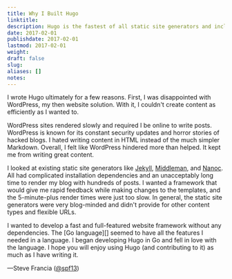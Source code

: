 ```yaml
---
title: Why I Built Hugo
linktitle:
description: Hugo is the fastest of all static site generators and includes features
date: 2017-02-01
publishdate: 2017-02-01
lastmod: 2017-02-01
weight:
draft: false
slug:
aliases: []
notes:
---
```


I wrote Hugo ultimately for a few reasons. First, I was disappointed with
WordPress, my then website solution. With it, I couldn't create
content as efficiently as I wanted to.

WordPress sites rendered slowly and required I be online to write posts. WordPress is known for its constant security updates and horror stories of hacked blogs. I hated writing content in HTML instead of the much simpler Markdown. Overall, I felt like WordPress hindered more than helped. It kept me from writing great content.

I looked at existing static site generators like [Jekyll][], [Middleman][], and [Nanoc][]. All had complicated installation dependencies and an unacceptably long time to render my blog with hundreds of posts. I wanted a framework that would give me rapid feedback while making changes to the templates, and the 5-minute-plus render times were just too slow. In general, the static site generators were very blog-minded and didn't provide for other content types and flexible URLs.

I wanted to develop a fast and full-featured website framework without any
dependencies. The [Go language][] seemed to have all the features I needed
in a language. I began developing Hugo in Go and fell in love with the
language. I hope you will enjoy using Hugo (and contributing to it) as much
as I have writing it.

&mdash;Steve Francia ([@spf13][])

[Jekyll]: https://jekyllrb.com/
[Middleman]: https://middlemanapp.com/
[Nanoc]: https://nanoc.ws/
[@spf13]: https://twitter.com/@spf13
